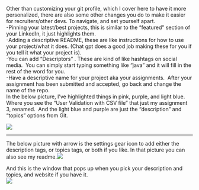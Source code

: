 Other than customizing your git profile, which I cover here to have it more personalized, there are also some other changes you do to make it easier for recruiters/other devs. To navigate, and set yourself apart.\
-Pinning your latest/best projects, this is similar to the “featured" section of your LinkedIn, it just highlights them.\
-Adding a descriptive README, these are like instructions for how to use your project/what it does. (Chat gpt does a good job making these for you if you tell it what your project is).\
-You can add “Descriptors” . These are kind of like hashtags on social media.  You can simply start typing something like “java” and it will fill in the rest of the word for you.\
-Have a descriptive name for your project aka your assignments.  After your assignment has been submitted and accepted, go back and change the name of the repo.\
In the below picture, I’ve highlighted things in pink, purple, and light blue. Where you see the “User Validation with CSV file” that just my assignment 3, renamed.  And the light blue and purple are just the “description” and “topics” options from Git.

****![](https://lh7-us.googleusercontent.com/--8IAcp3jgKC0-IjkEdIKdFbKj-1_8gbyQU8LvMq4SFHmlXA04VsQpTvHbOGVlu12fPfYgC1fabxPd_C_yAKhGAU0FgRJJhYzTu2gJeqLvCT7I2I7iFwwIfpFY0PmtjroRc3YD0hCQSSBK4dwUMKuj4)****

****

The below picture with arrow is the settings gear icon to add either the description tags, or topics tags, or both if you like. In that picture you can also see my readme.![](https://lh7-us.googleusercontent.com/h2CEycFDRAs5P86hKxF9yaK4a-2plx7hKRtllYKY_uncxWWx17RofWQemDlCA1JwAAdKqvC2jfQUALX60hrRtVh7uIkkFbYhw2EHwICOd3VwxwRJoA4tAg1fzMTiTrgqYnfgbnAMFO0GPOnIQMeqi84)

And this is the window that pops up when you pick your description and topics, and website if you have it.\
![](https://lh7-us.googleusercontent.com/_e3hTTODNZtrpDvJhIC5mLBVKG_8_IU3tXbfGAYnm8IbtTFFvVXWhSYi_rTVrfYcu_MCMTMHMpwP7W9uuSHIDqVLIj_KxOmfhDRxBJc3qAos7nVnUwkv17jK40KHwQTMGFTrWBwtgNcHUCwh6kOM3J8)
